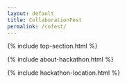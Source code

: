 ```yaml
---
layout: default
title: CollaborationFest
permalink: /cofest/
---
```


 {% include top-section.html %}

 {% include about-hackathon.html %}

 {% include hackathon-location.html %}
 